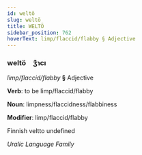 ```yaml
---
id: weltö
slug: weltö
title: WELTÖ
sidebar_position: 762
hoverText: limp/flaccid/flabby § Adjective
---
```


### weltö&emsp;<span kind="abugida">ʒ͊ɿcı</span>

*limp/flaccid/flabby* **§** Adjective

**Verb**: to be limp/flaccid/flabby

**Noun**: limpness/flaccidness/flabbiness

**Modifier**: limp/flaccid/flabby

Finnish veltto undefined

*Uralic Language Family*